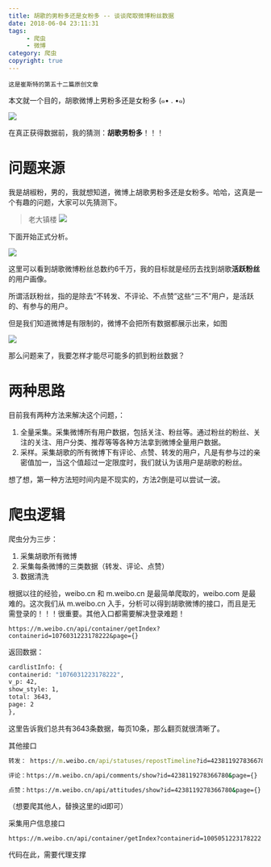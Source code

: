 ```yaml
---
title: 胡歌的男粉多还是女粉多 -- 谈谈爬取微博粉丝数据
date: 2018-06-04 23:11:31
tags:
     - 爬虫
     - 微博
category: 爬虫
copyright: true
---
```


	这是崔斯特的第五十二篇原创文章

本文就一个目的，胡歌微博上男粉多还是女粉多  (๑• . •๑)

![](http://wx1.sinaimg.cn/large/48e837eely1fmhxeqwby0j22ds1sg157.jpg)

<!--more-->

在真正获得数据前，我的猜测：**胡歌男粉多**！！！

# 问题来源


我是胡椒粉，男的，我就想知道，微博上胡歌男粉多还是女粉多。哈哈，这真是一个有趣的问题，大家可以先猜测下。

>老大镇楼
![](http://wx1.sinaimg.cn/large/48e837eegy1fe2dmkfsquj21tq1tqu0x.jpg)

下面开始正式分析。

![](https://i.imgur.com/h1TyXZ7.png)

这里可以看到胡歌微博粉丝总数约6千万，我的目标就是经历去找到胡歌**活跃粉丝**的用户画像。

所谓活跃粉丝，指的是除去“不转发、不评论、不点赞”这些“三不”用户，是活跃的、有参与的用户。

但是我们知道微博是有限制的，微博不会把所有数据都展示出来，如图

![](https://i.imgur.com/UxASfy6.png)

那么问题来了，我要怎样才能尽可能多的抓到粉丝数据？

# 两种思路

目前我有两种方法来解决这个问题，：

1. 全量采集。采集微博所有用户数据，包括关注、粉丝等。通过粉丝的粉丝、关注的关注、用户分类、推荐等等各种方法拿到微博全量用户数据。
2. 采样。采集胡歌的所有微博下有评论、点赞、转发的用户，凡是有参与过的亲密值加一，当这个值超过一定限度时，我们就认为该用户是胡歌的粉丝。


想了想，第一种方法短时间内是不现实的，方法2倒是可以尝试一波。

# 爬虫逻辑

爬虫分为三步：
1. 采集胡歌所有微博
2. 采集每条微博的三类数据（转发、评论、点赞）
3. 数据清洗

根据以往的经验，weibo.cn 和 m.weibo.cn 是最简单爬取的，weibo.com 是最难的。这次我们从 m.weibo.cn 入手，分析可以得到胡歌微博的接口，而且是无需登录的！！！很重要。其他入口都需要解决登录难题！

`https://m.weibo.cn/api/container/getIndex?containerid=1076031223178222&page={}`

返回数据：

```cmd
cardlistInfo: {
containerid: "1076031223178222",
v_p: 42,
show_style: 1,
total: 3643,
page: 2
},
```

这里告诉我们总共有3643条数据，每页10条，那么翻页就很清晰了。

其他接口

```cmd
转发： https://m.weibo.cn/api/statuses/repostTimeline?id=4238119278366780&page={}

评论：https://m.weibo.cn/api/comments/show?id=4238119278366780&page={}

点赞：https://m.weibo.cn/api/attitudes/show?id=4238119278366780&page={}

```

（想要爬其他人，替换这里的id即可）


采集用户信息接口

`https://m.weibo.cn/api/container/getIndex?containerid=1005051223178222`


代码在此，需要代理支撑
